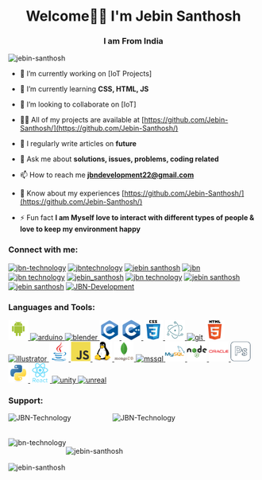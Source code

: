 <h1 align="center">Welcome🙏🏻 I'm Jebin Santhosh</h1>
<h3 align="center">I am From India</h3>

<p align="left"> <img src="https://komarev.com/ghpvc/?username=jebin-santhosh&label=Profile%20views&color=0e75b6&style=flat" alt="jebin-santhosh" /> </p>

- 🔭 I’m currently working on [IoT Projects]

- 🌱 I’m currently learning **CSS, HTML, JS**

- 👯 I’m looking to collaborate on [IoT]
  
- 👨‍💻 All of my projects are available at [https://github.com/Jebin-Santhosh/](https://github.com/Jebin-Santhosh/)

- 📝 I regularly write articles on **future**

- 💬 Ask me about **solutions, issues, problems, coding related**

- 📫 How to reach me **jbndevelopment22@gmail.com**

- 📄 Know about my experiences [https://github.com/Jebin-Santhosh/](https://github.com/Jebin-Santhosh/)

- ⚡ Fun fact **I am Myself love to interact with different types of people & love to keep my environment happy**

<h3 align="left">Connect with me:</h3>
<p align="left">
<a href="https://dev.to/jebin_santhosh" target="blank"><img align="center" src="https://raw.githubusercontent.com/rahuldkjain/github-profile-readme-generator/master/src/images/icons/Social/devto.svg" alt="jbn-technology" height="30" width="40" /></a>
<a href="https://twitter.com/jbntechnology" target="blank"><img align="center" src="https://raw.githubusercontent.com/rahuldkjain/github-profile-readme-generator/master/src/images/icons/Social/twitter.svg" alt="jbntechnology" height="30" width="40" /></a>
<a href="https://linkedin.com/in/jebin santhosh" target="blank"><img align="center" src="https://raw.githubusercontent.com/rahuldkjain/github-profile-readme-generator/master/src/images/icons/Social/linked-in-alt.svg" alt="jebin santhosh" height="30" width="40" /></a>
<a href="https://codesandbox.io/u/Jebin_Santhosh" target="blank"><img align="center" src="https://raw.githubusercontent.com/rahuldkjain/github-profile-readme-generator/master/src/images/icons/Social/codesandbox.svg" alt="jbn" height="30" width="40" /></a>
<a href="https://fb.com/" target="blank"><img align="center" 
src="https://raw.githubusercontent.com/rahuldkjain/github-profile-readme-generator/master/src/images/icons/Social/facebook.svg" alt="jbn technology" height="30" width="40" /></a>
<a href="https://instagram.com/" target="blank"><img align="center" src="https://raw.githubusercontent.com/rahuldkjain/github-profile-readme-generator/master/src/images/icons/Social/instagram.svg" alt="jebin_santhosh" height="30" width="40" /></a>
<a href="https://www.youtube.com/@jbntechnology" target="blank"><img align="center" src="https://raw.githubusercontent.com/rahuldkjain/github-profile-readme-generator/master/src/images/icons/Social/youtube.svg" alt="jbn technology" height="30" width="40" /></a>
<a href="https://www.hackerrank.com/Jebin_Santhosh?hr_r=1" target="blank"><img align="center" src="https://raw.githubusercontent.com/rahuldkjain/github-profile-readme-generator/master/src/images/icons/Social/hackerrank.svg" alt="jebin santhosh" height="30" width="40" /></a>
<a href="https://www.leetcode.com/Jebin_Santhosh/" target="blank"><img align="center" src="https://raw.githubusercontent.com/rahuldkjain/github-profile-readme-generator/master/src/images/icons/Social/leet-code.svg" alt="jebin santhosh" height="30" width="40" /></a>
<a href="https://discord.gg/d66Y3bA9CP" target="blank"><img align="center" src="https://raw.githubusercontent.com/rahuldkjain/github-profile-readme-generator/master/src/images/icons/Social/discord.svg" alt="JBN-Development" height="30" width="40" /></a>
</p>

<h3 align="left">Languages and Tools:</h3>
<p align="left"> <a href="https://developer.android.com" target="_blank" rel="noreferrer"> <img src="https://raw.githubusercontent.com/devicons/devicon/master/icons/android/android-original-wordmark.svg" alt="android" width="40" height="40"/> </a> <a href="https://www.arduino.cc/" target="_blank" rel="noreferrer"> <img src="https://cdn.worldvectorlogo.com/logos/arduino-1.svg" alt="arduino" width="40" height="40"/> </a> <a href="https://www.blender.org/" target="_blank" rel="noreferrer"> <img src="https://download.blender.org/branding/community/blender_community_badge_white.svg" alt="blender" width="40" height="40"/> </a> <a href="https://www.cprogramming.com/" target="_blank" rel="noreferrer"> <img src="https://raw.githubusercontent.com/devicons/devicon/master/icons/c/c-original.svg" alt="c" width="40" height="40"/> </a> <a href="https://www.w3schools.com/cpp/" target="_blank" rel="noreferrer"> <img src="https://raw.githubusercontent.com/devicons/devicon/master/icons/cplusplus/cplusplus-original.svg" alt="cplusplus" width="40" height="40"/> </a> <a href="https://www.w3schools.com/css/" target="_blank" rel="noreferrer"> <img src="https://raw.githubusercontent.com/devicons/devicon/master/icons/css3/css3-original-wordmark.svg" alt="css3" width="40" height="40"/> </a> <a href="https://www.electronjs.org" target="_blank" rel="noreferrer"> <img src="https://raw.githubusercontent.com/devicons/devicon/master/icons/electron/electron-original.svg" alt="electron" width="40" height="40"/> </a> <a href="https://git-scm.com/" target="_blank" rel="noreferrer"> <img src="https://www.vectorlogo.zone/logos/git-scm/git-scm-icon.svg" alt="git" width="40" height="40"/> </a> <a href="https://www.w3.org/html/" target="_blank" rel="noreferrer"> <img src="https://raw.githubusercontent.com/devicons/devicon/master/icons/html5/html5-original-wordmark.svg" alt="html5" width="40" height="40"/> </a> <a href="https://www.adobe.com/in/products/illustrator.html" target="_blank" rel="noreferrer"> <img src="https://www.vectorlogo.zone/logos/adobe_illustrator/adobe_illustrator-icon.svg" alt="illustrator" width="40" height="40"/> </a> <a href="https://www.java.com" target="_blank" rel="noreferrer"> <img src="https://raw.githubusercontent.com/devicons/devicon/master/icons/java/java-original.svg" alt="java" width="40" height="40"/> </a> <a href="https://developer.mozilla.org/en-US/docs/Web/JavaScript" target="_blank" rel="noreferrer"> <img src="https://raw.githubusercontent.com/devicons/devicon/master/icons/javascript/javascript-original.svg" alt="javascript" width="40" height="40"/> </a> <a href="https://www.linux.org/" target="_blank" rel="noreferrer"> <img src="https://raw.githubusercontent.com/devicons/devicon/master/icons/linux/linux-original.svg" alt="linux" width="40" height="40"/> </a> <a href="https://www.mongodb.com/" target="_blank" rel="noreferrer"> <img src="https://raw.githubusercontent.com/devicons/devicon/master/icons/mongodb/mongodb-original-wordmark.svg" alt="mongodb" width="40" height="40"/> </a> <a href="https://www.microsoft.com/en-us/sql-server" target="_blank" rel="noreferrer"> <img src="https://www.svgrepo.com/show/303229/microsoft-sql-server-logo.svg" alt="mssql" width="40" height="40"/> </a> <a href="https://www.mysql.com/" target="_blank" rel="noreferrer"> <img src="https://raw.githubusercontent.com/devicons/devicon/master/icons/mysql/mysql-original-wordmark.svg" alt="mysql" width="40" height="40"/> </a> <a href="https://nodejs.org" target="_blank" rel="noreferrer"> <img src="https://raw.githubusercontent.com/devicons/devicon/master/icons/nodejs/nodejs-original-wordmark.svg" alt="nodejs" width="40" height="40"/> </a> <a href="https://www.oracle.com/" target="_blank" rel="noreferrer"> <img src="https://raw.githubusercontent.com/devicons/devicon/master/icons/oracle/oracle-original.svg" alt="oracle" width="40" height="40"/> </a> <a href="https://www.photoshop.com/en" target="_blank" rel="noreferrer"> <img src="https://raw.githubusercontent.com/devicons/devicon/master/icons/photoshop/photoshop-line.svg" alt="photoshop" width="40" height="40"/> </a> <a href="https://www.python.org" target="_blank" rel="noreferrer"> <img src="https://raw.githubusercontent.com/devicons/devicon/master/icons/python/python-original.svg" alt="python" width="40" height="40"/> </a> <a href="https://reactjs.org/" target="_blank" rel="noreferrer"> <img src="https://raw.githubusercontent.com/devicons/devicon/master/icons/react/react-original-wordmark.svg" alt="react" width="40" height="40"/> </a> <a href="https://unity.com/" target="_blank" rel="noreferrer"> <img src="https://www.vectorlogo.zone/logos/unity3d/unity3d-icon.svg" alt="unity" width="40" height="40"/> </a> <a href="https://unrealengine.com/" target="_blank" rel="noreferrer"> <img src="https://raw.githubusercontent.com/kenangundogan/fontisto/036b7eca71aab1bef8e6a0518f7329f13ed62f6b/icons/svg/brand/unreal-engine.svg" alt="unreal" width="40" height="40"/> </a> </p>

<h3 align="left">Support:</h3>
<p><a href="https://www.buymeacoffee.com/jebinsanthosh"> <img align="left" src="https://cdn.buymeacoffee.com/buttons/v2/default-yellow.png" height="50" width="210" alt="JBN-Technology" /></a><a href="https://ko-fi.com/jebinsanthosh"> <img align="left" src="https://cdn.ko-fi.com/cdn/kofi3.png?v=3" height="50" width="210" alt="JBN-Technology" /></a></p><br><br>

<p><img align="left" src="https://github-readme-stats.vercel.app/api/top-langs?username=jebin-santhosh&show_icons=true&locale=en&layout=compact" alt="jbn-technology" /></p>

<p>&nbsp;<img align="center" src="https://github-readme-stats.vercel.app/api?username=jebin-santhosh&show_icons=true&locale=en" alt="jebin-santhosh" /></p>

<p><img align="center" src="https://github-readme-streak-stats.herokuapp.com/?user=jebin-santhosh&" alt="jebin-santhosh" /></p>
